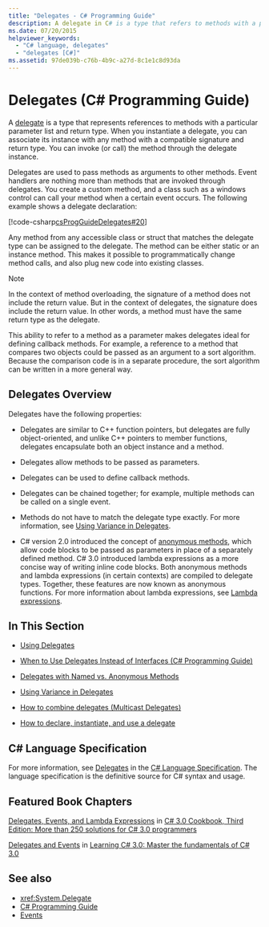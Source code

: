 ```yaml
---
title: "Delegates - C# Programming Guide"
description: A delegate in C# is a type that refers to methods with a parameter list and return type. Delegates are used to pass methods as arguments to other methods.
ms.date: 07/20/2015
helpviewer_keywords: 
  - "C# language, delegates"
  - "delegates [C#]"
ms.assetid: 97de039b-c76b-4b9c-a27d-8c1e1c8d93da
---
```

# Delegates (C# Programming Guide)
A [delegate](../../language-reference/builtin-types/reference-types.md) is a type that represents references to methods with a particular parameter list and return type. When you instantiate a delegate, you can associate its instance with any method with a compatible signature and return type. You can invoke (or call) the method through the delegate instance.  
  
 Delegates are used to pass methods as arguments to other methods. Event handlers are nothing more than methods that are invoked through delegates. You create a custom method, and a class such as a windows control can call your method when a certain event occurs. The following example shows a delegate declaration:  
  
 [!code-csharp[csProgGuideDelegates#20](~/samples/snippets/csharp/VS_Snippets_VBCSharp/csProgGuideDelegates/CS/Delegates.cs#20)]  
  
 Any method from any accessible class or struct that matches the delegate type can be assigned to the delegate. The method can be either static or an instance method. This makes it possible to programmatically change method calls, and also plug new code into existing classes.  
  
> [!NOTE]
> In the context of method overloading, the signature of a method does not include the return value. But in the context of delegates, the signature does include the return value. In other words, a method must have the same return type as the delegate.  
  
 This ability to refer to a method as a parameter makes delegates ideal for defining callback methods. For example, a reference to a method that compares two objects could be passed as an argument to a sort algorithm. Because the comparison code is in a separate procedure, the sort algorithm can be written in a more general way.  
  
## Delegates Overview  
 Delegates have the following properties:  
  
- Delegates are similar to C++ function pointers, but delegates are fully object-oriented, and unlike C++ pointers to member functions, delegates encapsulate both an object instance and a method.
  
- Delegates allow methods to be passed as parameters.  
  
- Delegates can be used to define callback methods.  
  
- Delegates can be chained together; for example, multiple methods can be called on a single event.  
  
- Methods do not have to match the delegate type exactly. For more information, see [Using Variance in Delegates](../concepts/covariance-contravariance/using-variance-in-delegates.md).  
  
- C# version 2.0 introduced the concept of [anonymous methods](../../language-reference/operators/delegate-operator.md), which allow code blocks to be passed as parameters in place of a separately defined method. C# 3.0 introduced lambda expressions as a more concise way of writing inline code blocks. Both anonymous methods and lambda expressions (in certain contexts) are compiled to delegate types. Together, these features are now known as anonymous functions. For more information about lambda expressions, see [Lambda expressions](../../language-reference/operators/lambda-expressions.md).
  
## In This Section  
  
- [Using Delegates](./using-delegates.md)  
  
- [When to Use Delegates Instead of Interfaces (C# Programming Guide)](/previous-versions/visualstudio/visual-studio-2010/ms173173(v=vs.100))  
  
- [Delegates with Named vs. Anonymous Methods](./delegates-with-named-vs-anonymous-methods.md)  
  
- [Using Variance in Delegates](../concepts/covariance-contravariance/using-variance-in-delegates.md)  
  
- [How to combine delegates (Multicast Delegates)](./how-to-combine-delegates-multicast-delegates.md)  
  
- [How to declare, instantiate, and use a delegate](./how-to-declare-instantiate-and-use-a-delegate.md)

## C# Language Specification  

For more information, see [Delegates](~/_csharplang/spec/delegates.md) in the [C# Language Specification](/dotnet/csharp/language-reference/language-specification/introduction). The language specification is the definitive source for C# syntax and usage.
  
## Featured Book Chapters  
 [Delegates, Events, and Lambda Expressions](/previous-versions/visualstudio/visual-studio-2008/ff518994(v=orm.10)) in [C# 3.0 Cookbook, Third Edition: More than 250 solutions for C# 3.0 programmers](/previous-versions/visualstudio/visual-studio-2008/ff518995(v=orm.10))  
  
 [Delegates and Events](/previous-versions/visualstudio/visual-studio-2008/ff652490(v=orm.10)) in [Learning C# 3.0: Master the fundamentals of C# 3.0](/previous-versions/visualstudio/visual-studio-2008/ff652493(v=orm.10))  
  
## See also

- <xref:System.Delegate>
- [C# Programming Guide](../index.md)
- [Events](../events/index.md)
